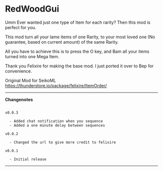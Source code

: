 # RedWoodGui
Umm
Ever wanted just one type of Item for each rarity?
Then this mod is perfect for you.

This mod turn all your lame items of one Rarity, to your most loved one (No guarantee, based on current amount) of the same Rarity.

All you have to achieve this is to press the O key, and Bam all your items turned into one Mega Item.

Thank you Felixire for making the base mod.
I just ported it over to Bep for convenience.

Original Mod for SeikoML https://thunderstore.io/package/felixire/ItemOrder/

----
**Changenotes**
```**Changenotes**

v0.0.3

  - Added chat notification when you sequence
  - Added a one minute delay between sequences

v0.0.2

  - Changed the url to give more credit to felixire

v0.0.1

  - Initial release
```
----
